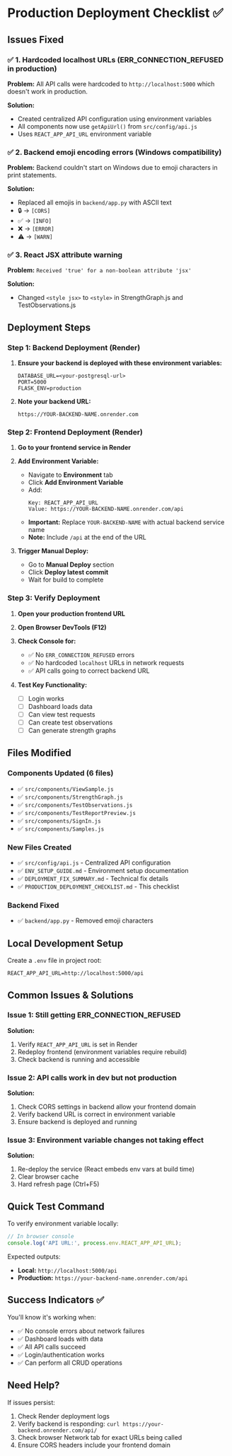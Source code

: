 # Production Deployment Checklist ✅

## Issues Fixed

### ✅ 1. Hardcoded localhost URLs (ERR_CONNECTION_REFUSED in production)
**Problem:** All API calls were hardcoded to `http://localhost:5000` which doesn't work in production.

**Solution:** 
- Created centralized API configuration using environment variables
- All components now use `getApiUrl()` from `src/config/api.js`
- Uses `REACT_APP_API_URL` environment variable

### ✅ 2. Backend emoji encoding errors (Windows compatibility)
**Problem:** Backend couldn't start on Windows due to emoji characters in print statements.

**Solution:** 
- Replaced all emojis in `backend/app.py` with ASCII text
- 🔒 → `[CORS]`
- ✅ → `[INFO]`
- ❌ → `[ERROR]`
- ⚠️ → `[WARN]`

### ✅ 3. React JSX attribute warning
**Problem:** `Received 'true' for a non-boolean attribute 'jsx'`

**Solution:**
- Changed `<style jsx>` to `<style>` in StrengthGraph.js and TestObservations.js

## Deployment Steps

### Step 1: Backend Deployment (Render)

1. **Ensure your backend is deployed with these environment variables:**
   ```
   DATABASE_URL=<your-postgresql-url>
   PORT=5000
   FLASK_ENV=production
   ```

2. **Note your backend URL:**
   ```
   https://YOUR-BACKEND-NAME.onrender.com
   ```

### Step 2: Frontend Deployment (Render)

1. **Go to your frontend service in Render**

2. **Add Environment Variable:**
   - Navigate to **Environment** tab
   - Click **Add Environment Variable**
   - Add:
     ```
     Key: REACT_APP_API_URL
     Value: https://YOUR-BACKEND-NAME.onrender.com/api
     ```
   - **Important:** Replace `YOUR-BACKEND-NAME` with actual backend service name
   - **Note:** Include `/api` at the end of the URL

3. **Trigger Manual Deploy:**
   - Go to **Manual Deploy** section
   - Click **Deploy latest commit**
   - Wait for build to complete

### Step 3: Verify Deployment

1. **Open your production frontend URL**
2. **Open Browser DevTools (F12)**
3. **Check Console for:**
   - ✅ No `ERR_CONNECTION_REFUSED` errors
   - ✅ No hardcoded `localhost` URLs in network requests
   - ✅ API calls going to correct backend URL

4. **Test Key Functionality:**
   - [ ] Login works
   - [ ] Dashboard loads data
   - [ ] Can view test requests
   - [ ] Can create test observations
   - [ ] Can generate strength graphs

## Files Modified

### Components Updated (6 files)
- ✅ `src/components/ViewSample.js`
- ✅ `src/components/StrengthGraph.js`
- ✅ `src/components/TestObservations.js`
- ✅ `src/components/TestReportPreview.js`
- ✅ `src/components/SignIn.js`
- ✅ `src/components/Samples.js`

### New Files Created
- ✅ `src/config/api.js` - Centralized API configuration
- ✅ `ENV_SETUP_GUIDE.md` - Environment setup documentation
- ✅ `DEPLOYMENT_FIX_SUMMARY.md` - Technical fix details
- ✅ `PRODUCTION_DEPLOYMENT_CHECKLIST.md` - This checklist

### Backend Fixed
- ✅ `backend/app.py` - Removed emoji characters

## Local Development Setup

Create a `.env` file in project root:
```env
REACT_APP_API_URL=http://localhost:5000/api
```

## Common Issues & Solutions

### Issue 1: Still getting ERR_CONNECTION_REFUSED
**Solution:**
1. Verify `REACT_APP_API_URL` is set in Render
2. Redeploy frontend (environment variables require rebuild)
3. Check backend is running and accessible

### Issue 2: API calls work in dev but not production
**Solution:**
1. Check CORS settings in backend allow your frontend domain
2. Verify backend URL is correct in environment variable
3. Ensure backend is deployed and running

### Issue 3: Environment variable changes not taking effect
**Solution:**
1. Re-deploy the service (React embeds env vars at build time)
2. Clear browser cache
3. Hard refresh page (Ctrl+F5)

## Quick Test Command

To verify environment variable locally:
```javascript
// In browser console
console.log('API URL:', process.env.REACT_APP_API_URL);
```

Expected outputs:
- **Local:** `http://localhost:5000/api`
- **Production:** `https://your-backend-name.onrender.com/api`

## Success Indicators ✅

You'll know it's working when:
- ✅ No console errors about network failures
- ✅ Dashboard loads with data
- ✅ All API calls succeed
- ✅ Login/authentication works
- ✅ Can perform all CRUD operations

## Need Help?

If issues persist:
1. Check Render deployment logs
2. Verify backend is responding: `curl https://your-backend.onrender.com/api/`
3. Check browser Network tab for exact URLs being called
4. Ensure CORS headers include your frontend domain

